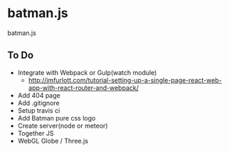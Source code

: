 # batman.js
batman.js


## To Do
  - Integrate with Webpack or Gulp(watch module)
    - http://jmfurlott.com/tutorial-setting-up-a-single-page-react-web-app-with-react-router-and-webpack/
  - Add 404 page
  - Add .gitignore
  - Setup travis ci
  - Add Batman pure css logo
  - Create server(node or meteor)
  - Together JS
  - WebGL Globe / Three.js
